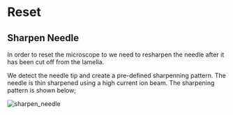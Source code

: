 # Reset


## Sharpen Needle
In order to reset the microscope to we need to resharpen the needle after it has been cut off from the lamella. 

We detect the needle tip and create a pre-defined sharpenning pattern. The needle is thin sharpened using a high current ion beam. The sharpening pattern is shown below;


![sharpen_needle](sharpen_needle.gif)
